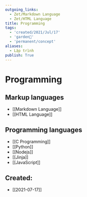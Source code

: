 ```yaml
---
outgoing_links:
  - Zet/Markdown Language
  - Zet/HTML Language
title: Programming
tags:
  - 'created/2021/Jul/17'
  - 'garden🏡'
  - 'permanent/concept'
aliases:
  - Lập trình
publish: True
---
```

# Programming

## Markup languages
- [[Markdown Language]]
- [[HTML Language]]

## Programming languages
- [[C Programming]]
- [[Python]]
- [[Nodejs]]
- [[Jinja]]
- [[JavaScript]]
## Created:
- [[2021-07-17]]
